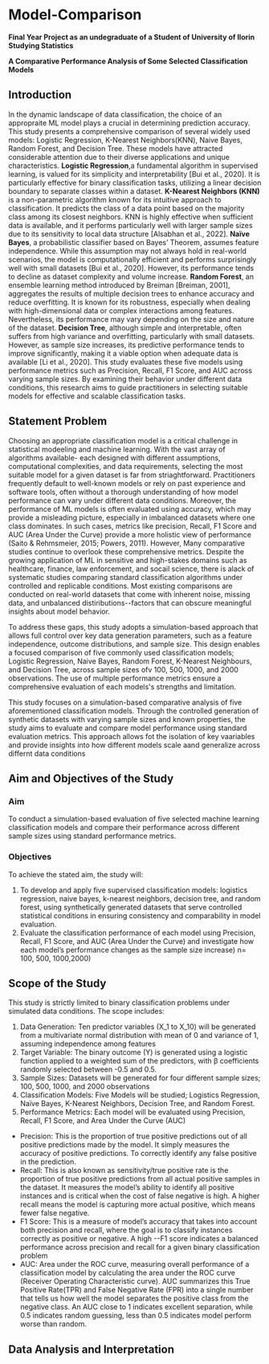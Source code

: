 # Model-Comparison
**Final Year Project as an undegraduate of a Student of University of Ilorin Studying Statistics**

**A Comparative Performance Analysis of Some Selected Classification Models**
## Introduction
In the dynamic landscape of data classification, the choice of an appropraite ML model plays a crucial in determining prediction accuracy. This study presents a comprehensive comparison of several widely used models: Logistic Regression, K-Nearest Neighbors(KNN), Naive Bayes, Random Forest, and Decision Tree. These models have attracted considerable attention due to their diverse applications and unique characteristics.
 **Logistic Regression**,a fundamental algorithm in supervised learning, is valued for its simplicity and interpretability [Bui et al., 2020]. It is particularly effective for binary classification tasks, utilizing a linear decision boundary to separate classes within a dataset.
 **K-Nearest Neighbors (KNN)** is a non-parametric algorithm known for its intuitive approach to classification. It predicts the class of a data point based on the majority class among its closest neighbors. KNN is highly effective when sufficient data is available, and it performs particularly well with larger sample sizes due to its sensitivity to local data structure [Alsabhan et al., 2022].
**Naïve Bayes**, a probabilistic classifier based on Bayes’ Theorem, assumes feature independence. While this assumption may not always hold in real-world scenarios, the model is computationally efficient and performs surprisingly well with small datasets [Bui et al., 2020]. However, its performance tends to decline as dataset complexity and volume increase.
**Random Forest**, an ensemble learning method introduced by Breiman [Breiman, 2001], aggregates the results of multiple decision trees to enhance accuracy and reduce overfitting. It is known for its robustness, especially when dealing with high-dimensional data or complex interactions among features. Nevertheless, its performance may vary depending on the size and nature of the dataset.
**Decision Tree**, although simple and interpretable, often suffers from high variance and overfitting, particularly with small datasets. However, as sample size increases, its predictive performance tends to improve significantly, making it a viable option when adequate data is available [Li et al., 2020].
This study evaluates these five models using performance metrics such as Precision, Recall, F1 Score, and AUC across varying sample sizes. By examining their behavior under different data conditions, this research aims to guide practitioners in selecting suitable models for effective and scalable classification tasks.
## Statement Problem
Choosing an appropriate classification model is a critical challenge in statistical modeeling and machine learning. With the vast array of algorithms available- each designed with different assumptions, computational complexities, and data requirements, selecting the most suitable model for a given dataset is far from striaghtforward. Practitioners frequently default to well-known models or rely on past experience and software tools, often without a thorough understanding of how model performance can vary under different data conditions.  Moreover, the performance of ML models is often evaluated using accuracy, which may provide a misleading picture, especially in imbalanced datasets where one class dominates. In such cases, metrics like precision, Recall, F1 Score and AUC (Area Under the Curve) provide a more holistic view of performance (Saito & Rehmsmeier, 2015; Powers, 2011). However, Many comparative studies continue to overlook these comprehensive metrics. Despite the growing application of ML in sensitive and high-stakes domains such as healthcare, finance, law enforcement, and socail science, there is alack of systematic studies comparing standard classification algorithms under controlled and replicable conditions. Most existing comparisons are conducted on real-world datasets that come with inherent noise, missing data, and unbalanced distiributions--factors that can obscure meaningful insights about model behavior.

 To address these gaps, this study  adopts a simulation-based approach that allows full control over key data generation parameters, such as a feature independence, outcome distributions, and sample size. This design enables a focused comparison of five commonly used classification models; Logistic Regression, Naive Bayes, Random Forest, K-Nearest Neighbours, and Decision Tree, across sample sizes ofv 100, 500, 1000, and 2000 observations. The use of multiple performance metrics ensure a comprehensive evaluation of each models's strengths and limitation.

 This study focuses on a simulation-based comparative analysis of five aforementioned classification models. Through the controlled generation of synthetic datasets with varying sample sizes and known properties, the study aims to evaluate and compare model performance using standard evaluation metrics. This approach allows fot the isolation of key vaariables and provide insights into how different models scale aand generalize across differnt data conditions

 ## Aim and Objectives of the Study
 ### Aim
 To conduct a simulation-based evaluation of five selected machine learning classification models and compare their performance across different sample sizes using standard performance metrics.
 ### Objectives
 To achieve the stated aim, the study will:
1.	To develop and apply five supervised classification models: logistics regression, naive bayes, k-nearest neighbors, decision tree, and random forest, using synthetically generated datasets that serve controlled statistical conditions in ensuring consistency and comparability in model evaluation.
2.	Evaluate the classification performance of each model using Precision, Recall, F1 Score, and AUC (Area Under the Curve) and investigate how each model’s performance changes as the sample size increase) n= 100, 500, 1000,2000)
## Scope of the Study
This study is strictly limited to binary classification problems under simulated data conditions. The scope includes:
1.	Data Generation: Ten predictor variables (X_1  to X_10) will be generated from a multivariate normal distribution with mean of 0 and variance of 1, assuming independence among features
2. Target Variable: The binary outcome (Y) is generated using a logistic function applied to a weighted sum of the predictors, with β coefficients randomly selected between -0.5 and 0.5.
3. Sample Sizes: Datasets will be generated for four different sample sizes; 100, 500, 1000, and 2000 observations
4. Classification Models: Five Models will be studied; Logistics Regression, Naïve Bayes, K-Nearest Neighbors, Decision Tree, and Random Forest.
5. Performance Metrics: Each model will be evaluated using Precision, Recall, F1 Score, and Area Under the Curve (AUC)

- Precision: This is the proportion of true positive predictions out of all positive predictions made by the model. It simply measures the accuracy of positive predictions. To correctly identify any false positive in the prediction.
- Recall: This is also known as sensitivity/true positive rate is the proportion of true positive predictions from all actual positive samples in the dataset. It measures the model’s ability to identify all positive  instances and is critical when the cost of false negative is high. A higher recall means the model is capturing more actual positive, which means fewer false negative.
- F1 Score: This is a measure of model’s accuracy that takes into account both precision and recall, where the goal is to classify instances correctly as positive or negative. A high --F1 score indicates a balanced performance across precision and recall for a given binary classification problem
- AUC: Area under the ROC curve, measuring overall performance of a classification model by calculating the area under the ROC curve (Receiver Operating Characteristic curve). AUC summarizes this True Positive Rate(TPR) and False Negative Rate (FPR) into a single number that tells us how well the model separates the positive class from the negative class. An AUC close to 1 indicates excellent separation, while 0.5 indicates random guessing, less than 0.5 indicates model perform worse than random.
## Data Analysis and Interpretation
